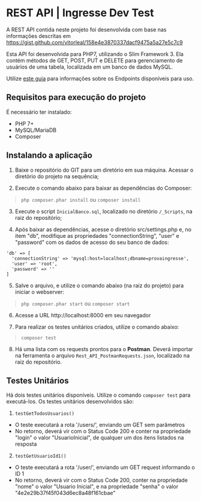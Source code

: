 # REST API | Ingresse Dev Test

A REST API contida neste projeto foi desenvolvida com base nas informações descritas em https://gist.github.com/vitorleal/158e4e3870337dacf9475a5a27e5c7c9

Esta API foi desenvolvida para PHP7, utilizando o Slim Framework 3. Ela contém métodos de GET, POST, PUT e DELETE para gerenciamento de usuários de uma tabela, localizada em um banco de dados MySQL.

Utilize [este guia](Endpoints.md) para informações sobre os Endpoints disponíveis para uso.

## Requisitos para execução do projeto

É necessário ter instalado:
* PHP 7+
* MySQL/MariaDB
* Composer

## Instalando a aplicação

1) Baixe o repositório do GIT para um diretório em sua máquina. Acessar o diretório do projeto na sequência;

2) Execute o comando abaixo para baixar as dependências do Composer:
> `php composer.phar install` ou `composer install`

3) Execute o script `InicialBanco.sql`, localizado no diretório `/_Scripts`, na raiz do repositório;

4) Após baixar as dependências, acesse o diretório src/settings.php e, no item "db", modifique as propriedades "connectionString", "user" e "password" com os dados de acesso do seu banco de dados:
```
'db' => [
  'connectionString' => 'mysql:host=localhost;dbname=provaingresse',
  'user' => 'root',
  'password' => ''
]
```

5) Salve o arquivo, e utilize o comando abaixo (na raiz do projeto) para iniciar o webserver:
> `php composer.phar start` ou `composer start`

6) Acesse a URL http://localhost:8000 em seu navegador

7) Para realizar os testes unitários criados, utilize o comando abaixo: 
> `composer test`

8) Há uma lista com os requests prontos para o **Postman**. Deverá importar na ferramenta o arquivo `Rest_API_PostmanRequests.json`, localizado na raiz do repositório.

## Testes Unitários

Há dois testes unitários disponíveis. Utilize o comando `composer test` para executá-los. Os testes unitários desenvolvidos são:

1) `testGetTodosUsuarios()`
* O teste executará a rota '/users/', enviando um GET sem parâmetros
* No retorno, deverá vir com o Status Code 200 e conter na propriedade "login" o valor "UsuarioInicial", de qualquer um dos itens listados na resposta

2) `testGetUsuarioId1()`
* O teste executará a rota '/user/', enviando um GET request informando o ID 1
* No retorno, deverá vir com o Status Code 200, conter na propriedade "nome" o valor "Usuario Inicial", e na propriedade "senha" o valor "4e2e29b37f45f043d6ec8a48f161cbae"
